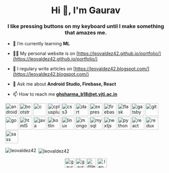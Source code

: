 <h1 align="center">Hi 👋, I'm Gaurav</h1>
<h3 align="center">I like pressing buttons on my keyboard until I make something that amazes me.</h3>

- 🌱 I’m currently learning **ML**

- 👨‍💻 My personal website is on [https://leovaldez42.github.io/portfolio/](https://leovaldez42.github.io/portfolio/)

- 📝 I regulary write articles on [https://leovaldez42.blogspot.com/](https://leovaldez42.blogspot.com/)

- 💬 Ask me about **Android Studio, Firebase, React**

- 📫 How to reach me **ghsharma_b18@et.vjti.ac.in**

<p align="left"><img src="https://devicons.github.io/devicon/devicon.git/icons/android/android-original-wordmark.svg" alt="android" width="40" height="40"/> <img src="https://devicons.github.io/devicon/devicon.git/icons/bootstrap/bootstrap-plain.svg" alt="bootstrap" width="40" height="40"/> <img src="https://devicons.github.io/devicon/devicon.git/icons/c/c-original.svg" alt="c" width="40" height="40"/> <img src="https://devicons.github.io/devicon/devicon.git/icons/cplusplus/cplusplus-original.svg" alt="cplusplus" width="40" height="40"/> <img src="https://devicons.github.io/devicon/devicon.git/icons/css3/css3-original-wordmark.svg" alt="css3" width="40" height="40"/> <img src="https://www.vectorlogo.zone/logos/dartlang/dartlang-icon.svg" alt="dart" width="40" height="40"/> <img src="https://devicons.github.io/devicon/devicon.git/icons/express/express-original-wordmark.svg" alt="express" width="40" height="40"/> <img src="https://www.vectorlogo.zone/logos/firebase/firebase-icon.svg" alt="firebase" width="40" height="40"/> <img src="https://www.vectorlogo.zone/logos/pocoo_flask/pocoo_flask-icon.svg" alt="flask" width="40" height="40"/> <img src="https://www.vectorlogo.zone/logos/gatsbyjs/gatsbyjs-icon.svg" alt="gatsby" width="40" height="40"/> <img src="https://www.vectorlogo.zone/logos/git-scm/git-scm-icon.svg" alt="git" width="40" height="40"/> <img src="https://devicons.github.io/devicon/devicon.git/icons/go/go-original.svg" alt="go" width="40" height="40"/> <img src="https://devicons.github.io/devicon/devicon.git/icons/html5/html5-original-wordmark.svg" alt="html5" width="40" height="40"/> <img src="https://devicons.github.io/devicon/devicon.git/icons/java/java-original-wordmark.svg" alt="java" width="40" height="40"/> <img src="https://www.vectorlogo.zone/logos/kotlinlang/kotlinlang-icon.svg" alt="kotlin" width="40" height="40"/> <img src="https://devicons.github.io/devicon/devicon.git/icons/linux/linux-original.svg" alt="linux" width="40" height="40"/> <img src="https://devicons.github.io/devicon/devicon.git/icons/mongodb/mongodb-original-wordmark.svg" alt="mongodb" width="40" height="40"/> <img src="https://devicons.github.io/devicon/devicon.git/icons/mysql/mysql-original-wordmark.svg" alt="mysql" width="40" height="40"/> <img src="https://cdn.worldvectorlogo.com/logos/nextjs-3.svg" alt="nextjs" width="40" height="40"/> <img src="https://devicons.github.io/devicon/devicon.git/icons/python/python-original.svg" alt="python" width="40" height="40"/> <img src="https://devicons.github.io/devicon/devicon.git/icons/react/react-original-wordmark.svg" alt="react" width="40" height="40"/> <img src="https://devicons.github.io/devicon/devicon.git/icons/redux/redux-original.svg" alt="redux" width="40" height="40"/> <img src="https://devicons.github.io/devicon/devicon.git/icons/sass/sass-original.svg" alt="sass" width="40" height="40"/></p>

<p><img align="left" src="https://github-readme-stats.vercel.app/api/top-langs/?username=leovaldez42&layout=compact&hide=html" alt="leovaldez42" /></p>

<p>&nbsp;<img align="center" src="https://github-readme-stats.vercel.app/api?username=leovaldez42&show_icons=true" alt="leovaldez42" /></p>

<p align="center">
<a href="https://twitter.com/gaurav_sharma42" target="blank"><img align="center" src="https://cdn.jsdelivr.net/npm/simple-icons@3.0.1/icons/twitter.svg" alt="gaurav_sharma42" height="30" width="30" /></a>
<a href="https://linkedin.com/in/gaurav-sharma42" target="blank"><img align="center" src="https://cdn.jsdelivr.net/npm/simple-icons@3.0.1/icons/linkedin.svg" alt="gaurav-sharma42" height="30" width="30" /></a>
<a href="https://medium.com/@leo4fun.4" target="blank"><img align="center" src="https://cdn.jsdelivr.net/npm/simple-icons@3.0.1/icons/medium.svg" alt="@leo4fun.4" height="30" width="30" /></a>
<a href="https://www.codechef.com/leo_valdez42" target="blank"><img align="center" src="https://cdn.jsdelivr.net/npm/simple-icons@3.1.0/icons/codechef.svg" alt="leo_valdez42" height="30" width="30" /></a>
</p>
